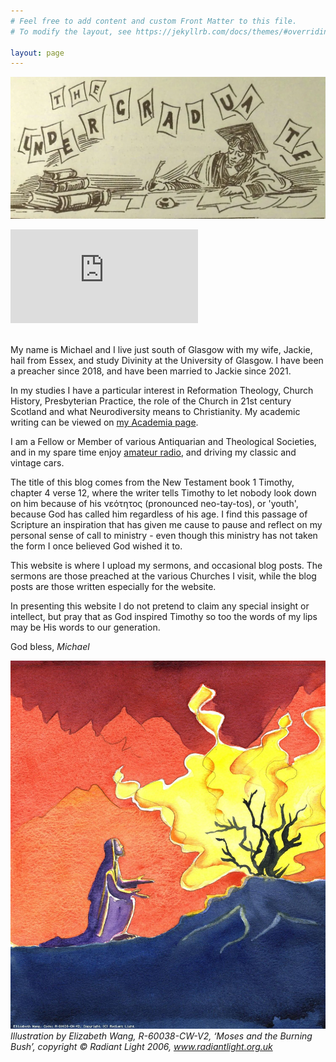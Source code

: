 ```yaml
---
# Feel free to add content and custom Front Matter to this file.
# To modify the layout, see https://jekyllrb.com/docs/themes/#overriding-theme-defaults

layout: page
---
```

<script>
function redirectToPage() {
  const currentDate = new Date();
  const dayOfWeek = currentDate.getDay();

  if (dayOfWeek === 0) {
    window.location.replace('https://www.topple.scot/sabbath');
  }
}

window.onload = redirectToPage;
</script>


![UoG_Undergrad_Banner](media/banner.webp)

<script src="https://www.biblegateway.com/votd/votd.write.callback.js"></script>
<script src="https://www.biblegateway.com/votd/get/?format=json&version=KJV&callback=BG.votdWriteCallback"></script>
<!-- alternative for no javascript -->
<noscript>
<iframe framespacing="0" frameborder="no" src="https://www.biblegateway.com/votd/get/?format=html&version=KJV">View Verse of the Day</iframe>
</noscript> 
<br>
<br>
<html>
    <label id="lblGreetings"></label>

<script>
    var myDate = new Date();
    var hrs = myDate.getHours();

    var greet;

    if (hrs < 12)
        greet = 'Good Morning';
    else if (hrs >= 12 && hrs <= 17)
        greet = 'Good Afternoon';
    else if (hrs >= 17 && hrs <= 24)
        greet = 'Good Evening';

    document.getElementById('lblGreetings').innerHTML =
        '<b>' + greet + '!</b>';
</script>
</html>

My name is Michael and I live just south of Glasgow with my wife, Jackie, hail from Essex, and study Divinity at the University of Glasgow. I have been a preacher since 2018, and have been married to Jackie since 2021.

In my studies I have a particular interest in Reformation Theology, Church History, Presbyterian Practice, the role of the Church in 21st century Scotland and what Neurodiversity means to Christianity. My academic writing can be viewed on [my Academia page](https://glasgow.academia.edu/MichaelRJTopple).

I am a Fellow or Member of various Antiquarian and Theological Societies, and in my spare time enjoy [amateur radio](https://gm5aug.topple.scot), and driving my classic and vintage cars.

The title of this blog comes from the New Testament book 1 Timothy, chapter 4 verse 12, where the writer tells Timothy to let nobody look down on him because of his νεότητος (pronounced neo-tay-tos), or 'youth', because God has called him regardless of his age. I find this passage of Scripture an inspiration that has given me cause to pause and reflect on my personal sense of call to ministry - even though this ministry has not taken the form I once believed God wished it to. 

This website is where I upload my sermons, and occasional blog posts. The sermons are those preached at the various Churches I visit, while the blog posts are those written especially for the website.

In presenting this website I do not pretend to claim any special insight or intellect, but pray that as God inspired Timothy so too the words of my lips may be His words to our generation.

God bless,
*Michael*

![Moses at the Burning Bush](media/Moses.jpg)
*Illustration by Elizabeth Wang, R-60038-CW-V2, ‘Moses and the Burning Bush’, copyright © Radiant Light 2006, www.radiantlight.org.uk*
